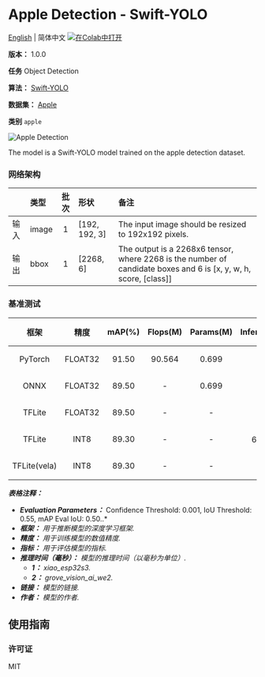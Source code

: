 # Apple Detection - Swift-YOLO

[English](../en/Apple_Detection_Swift-YOLO_192.md) | 简体中文 [![在Colab中打开](https://colab.research.google.com/assets/colab-badge.svg)](https://colab.research.google.com/github/seeed-studio/sscma-model-zoo/blob/main/notebooks/zh_CN/Apple_Detection_Swift-YOLO_192.ipynb)

**版本：** 1.0.0

**任务** Object Detection

**算法：** [Swift-YOLO](https://github.com/Seeed-Studio/ModelAssistant/blob/main/configs/yolov5/yolov5_tiny_1xb16_300e_coco.py)

**数据集：** [Apple](https://universe.roboflow.com/bbb-ynve2/fruits-3gejo/dataset/4)

**类别** `apple`

![Apple Detection](https://files.seeedstudio.com/sscma/static/detection_apple.png)

The model is a Swift-YOLO model trained on the apple detection dataset.

### 网络架构

|    | 类型    |  批次  | 形状            | 备注                                                                                                               |
|:---|:------|:----:|:--------------|:-----------------------------------------------------------------------------------------------------------------|
| 输入 | image |  1   | [192, 192, 3] | The input image should be resized to 192x192 pixels.                                                             |
| 输出 | bbox  |  1   | [2268, 6]     | The output is a 2268x6 tensor, where 2268 is the number of candidate boxes and 6 is [x, y, w, h, score, [class]] |
### 基准测试

|      框架      |   精度    |  mAP(%)  |  Flops(M)  |  Params(M)  |    Inference(ms)    |                                                  下载                                                  |      作者      |
|:------------:|:-------:|:--------:|:----------:|:-----------:|:-------------------:|:----------------------------------------------------------------------------------------------------:|:------------:|
|   PyTorch    | FLOAT32 |  91.50   |   90.564   |    0.699    |          -          |       [链接](https://files.seeedstudio.com/sscma/model_zoo/detection/fruit/apple_detection.pth)        | Seeed Studio |
|     ONNX     | FLOAT32 |  89.50   |     -      |    0.699    |          -          |   [链接](https://files.seeedstudio.com/sscma/model_zoo/detection/fruit/apple_detection_float32.onnx)   | Seeed Studio |
|    TFLite    | FLOAT32 |  89.50   |     -      |      -      |          -          |  [链接](https://files.seeedstudio.com/sscma/model_zoo/detection/fruit/apple_detection_float32.tflite)  | Seeed Studio |
|    TFLite    |  INT8   |  89.30   |     -      |      -      | 688.0<sup>(1)</sup> |   [链接](https://files.seeedstudio.com/sscma/model_zoo/detection/fruit/apple_detection_int8.tflite)    | Seeed Studio |
| TFLite(vela) |  INT8   |  89.30   |     -      |      -      |  45<sup>(2)</sup>   | [链接](https://files.seeedstudio.com/sscma/model_zoo/detection/fruit/apple_detection_int8_vela.tflite) | Seeed Studio |

***表格注释：***

- ***Evaluation Parameters：***  Confidence Threshold: 0.001, IoU Threshold: 0.55, mAP Eval IoU: 0.50..*
- ***框架：** 用于推断模型的深度学习框架.*
- ***精度：** 用于训练模型的数值精度.*
- ***指标：** 用于评估模型的指标.*
- ***推理时间（毫秒）：** 模型的推理时间（以毫秒为单位）.*
  - ***1：** xiao_esp32s3.*
  - ***2：** grove_vision_ai_we2.*
- ***链接：** 模型的链接.*
- ***作者：** 模型的作者.*

## 使用指南

### 许可证

MIT

